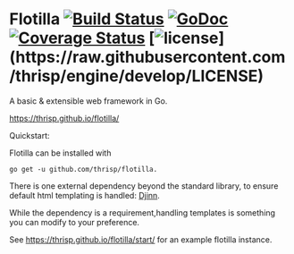 # Flotilla [![Build Status](https://travis-ci.org/thrisp/flotilla.svg?branch=develop)](https://travis-ci.org/thrisp/flotilla) [![GoDoc](https://godoc.org/github.com/thrisp/flotilla?status.png)](https://godoc.org/github.com/thrisp/flotilla) [![Coverage Status](https://coveralls.io/repos/thrisp/flotilla/badge.png?branch=develop)](https://coveralls.io/r/thrisp/flotilla?branch=develop) [![license](http://img.shields.io/badge/license-MIT-red.svg?)](https://raw.githubusercontent.com/thrisp/engine/develop/LICENSE)

A basic & extensible web framework in Go.

https://thrisp.github.io/flotilla/

Quickstart:

Flotilla can be installed with 

    go get -u github.com/thrisp/flotilla.

There is one external dependency beyond the standard library, to ensure default html templating is handled: [Djinn](https://github.com/thrisp/djinn/).

While the dependency is a requirement,handling templates is something you can modify to your preference.

See https://thrisp.github.io/flotilla/start/ for an example flotilla instance.
